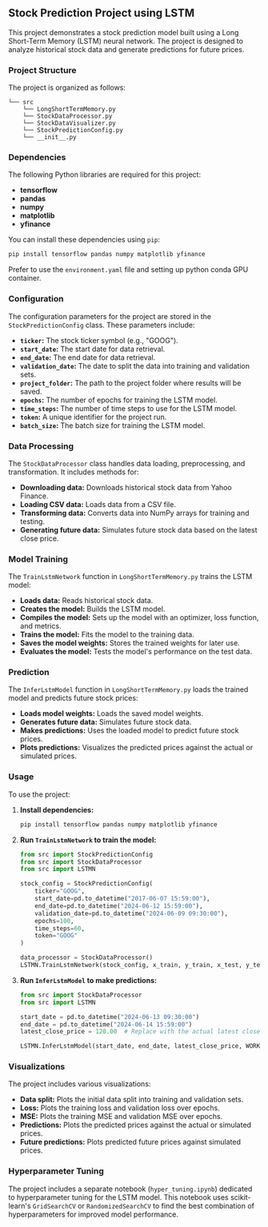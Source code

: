 ## Stock Prediction Project using LSTM

This project demonstrates a stock prediction model built using a Long Short-Term Memory (LSTM) neural network. The project is designed to analyze historical stock data and generate predictions for future prices.

### Project Structure

The project is organized as follows:

```
└── src
    └── LongShortTermMemory.py
    └── StockDataProcessor.py
    └── StockDataVisualizer.py
    └── StockPredictionConfig.py
    └── __init__.py
```

### Dependencies

The following Python libraries are required for this project:

- **tensorflow**
- **pandas**
- **numpy**
- **matplotlib**
- **yfinance**

You can install these dependencies using `pip`:

```bash
pip install tensorflow pandas numpy matplotlib yfinance
```

Prefer to use the `environment.yaml` file and setting up python conda GPU container.

### Configuration

The configuration parameters for the project are stored in the `StockPredictionConfig` class. These parameters include:

- **`ticker`:** The stock ticker symbol (e.g., "GOOG").
- **`start_date`:** The start date for data retrieval.
- **`end_date`:** The end date for data retrieval.
- **`validation_date`:** The date to split the data into training and validation sets.
- **`project_folder`:** The path to the project folder where results will be saved.
- **`epochs`:** The number of epochs for training the LSTM model.
- **`time_steps`:** The number of time steps to use for the LSTM model.
- **`token`:** A unique identifier for the project run.
- **`batch_size`:** The batch size for training the LSTM model.

### Data Processing

The `StockDataProcessor` class handles data loading, preprocessing, and transformation. It includes methods for:

- **Downloading data:** Downloads historical stock data from Yahoo Finance.
- **Loading CSV data:** Loads data from a CSV file.
- **Transforming data:** Converts data into NumPy arrays for training and testing.
- **Generating future data:** Simulates future stock data based on the latest close price.

### Model Training

The `TrainLstmNetwork` function in `LongShortTermMemory.py` trains the LSTM model:

- **Loads data:** Reads historical stock data.
- **Creates the model:** Builds the LSTM model.
- **Compiles the model:** Sets up the model with an optimizer, loss function, and metrics.
- **Trains the model:** Fits the model to the training data.
- **Saves the model weights:** Stores the trained weights for later use.
- **Evaluates the model:** Tests the model's performance on the test data.

### Prediction

The `InferLstmModel` function in `LongShortTermMemory.py` loads the trained model and predicts future stock prices:

- **Loads model weights:** Loads the saved model weights.
- **Generates future data:** Simulates future stock data.
- **Makes predictions:** Uses the loaded model to predict future stock prices.
- **Plots predictions:** Visualizes the predicted prices against the actual or simulated prices.

### Usage

To use the project:

1. **Install dependencies:**
   ```bash
   pip install tensorflow pandas numpy matplotlib yfinance
   ```

2. **Run `TrainLstmNetwork` to train the model:**
   ```python
   from src import StockPredictionConfig
   from src import StockDataProcessor
   from src import LSTMN

   stock_config = StockPredictionConfig(
       ticker="GOOG",
       start_date=pd.to_datetime("2017-06-07 15:59:00"),
       end_date=pd.to_datetime("2024-06-12 15:59:00"),
       validation_date=pd.to_datetime("2024-06-09 09:30:00"),
       epochs=100,
       time_steps=60,
       token="GOOG"
   )

   data_processor = StockDataProcessor()
   LSTMN.TrainLstmNetwork(stock_config, x_train, y_train, x_test, y_test, training_data, test_data)
   ```

3. **Run `InferLstmModel` to make predictions:**
   ```python
   from src import StockDataProcessor
   from src import LSTMN

   start_date = pd.to_datetime("2024-06-13 09:30:00")
   end_date = pd.to_datetime("2024-06-14 15:59:00")
   latest_close_price = 120.00  # Replace with the actual latest close price

   LSTMN.InferLstmModel(start_date, end_date, latest_close_price, WORK_DIR, TIME_STEPS, STOCK_TICKER, CURRENCY) 
   ```

### Visualizations

The project includes various visualizations:

- **Data split:** Plots the initial data split into training and validation sets.
- **Loss:** Plots the training loss and validation loss over epochs.
- **MSE:** Plots the training MSE and validation MSE over epochs.
- **Predictions:** Plots the predicted prices against the actual or simulated prices.
- **Future predictions:** Plots predicted future prices against simulated prices.

### Hyperparameter Tuning

The project includes a separate notebook (`hyper_tuning.ipynb`) dedicated to hyperparameter tuning for the LSTM model. This notebook uses scikit-learn's `GridSearchCV` or `RandomizedSearchCV` to find the best combination of hyperparameters for improved model performance.